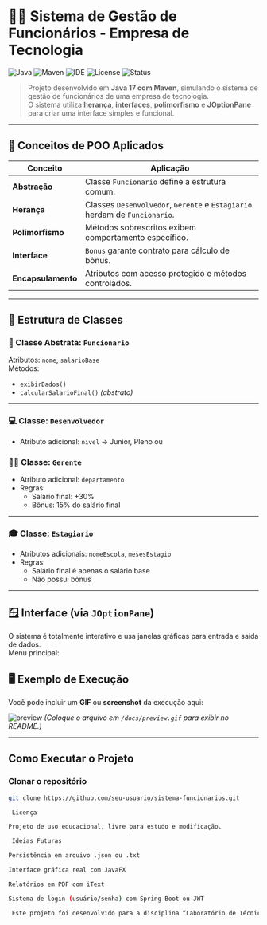 # 🧑‍💻 Sistema de Gestão de Funcionários - Empresa de Tecnologia

![Java](https://img.shields.io/badge/Java-17-red?logo=java)
![Maven](https://img.shields.io/badge/Maven-Build-blue?logo=apachemaven)
![IDE](https://img.shields.io/badge/IDE-IntelliJ%20IDEA%202025.2-black?logo=intellijidea)
![License](https://img.shields.io/badge/license-Educational-green)
![Status](https://img.shields.io/badge/status-Completed-success)

> Projeto desenvolvido em **Java 17 com Maven**, simulando o sistema de gestão de funcionários de uma empresa de tecnologia.  
> O sistema utiliza **herança**, **interfaces**, **polimorfismo** e **JOptionPane** para criar uma interface simples e funcional.

---

## 🧠 Conceitos de POO Aplicados

| Conceito | Aplicação |
|-----------|------------|
| **Abstração** | Classe `Funcionario` define a estrutura comum. |
| **Herança** | Classes `Desenvolvedor`, `Gerente` e `Estagiario` herdam de `Funcionario`. |
| **Polimorfismo** | Métodos sobrescritos exibem comportamento específico. |
| **Interface** | `Bonus` garante contrato para cálculo de bônus. |
| **Encapsulamento** | Atributos com acesso protegido e métodos controlados. |

---

## 🧩 Estrutura de Classes

### 🧱 Classe Abstrata: `Funcionario`
Atributos: `nome`, `salarioBase`  
Métodos:  
- `exibirDados()`  
- `calcularSalarioFinal()` *(abstrato)*

---

### 💻 Classe: `Desenvolvedor`
- Atributo adicional: `nivel` → Junior, Pleno ou
### 🧑‍🏫 Classe: `Gerente`
- Atributo adicional: `departamento`
- Regras:
  - Salário final: +30%
  - Bônus: 15% do salário final

---

### 🎓 Classe: `Estagiario`
- Atributos adicionais: `nomeEscola`, `mesesEstagio`
- Regras:
  - Salário final é apenas o salário base
  - Não possui bônus

---

## 🪟 Interface (via `JOptionPane`)

O sistema é totalmente interativo e usa janelas gráficas para entrada e saída de dados.  
Menu principal:



## 🖥️ Exemplo de Execução

Você pode incluir um **GIF** ou **screenshot** da execução aqui:

![preview](docs/preview.gif)
*(Coloque o arquivo em `/docs/preview.gif` para exibir no README.)*

---

##  Como Executar o Projeto

###  Clonar o repositório
```bash
git clone https://github.com/seu-usuario/sistema-funcionarios.git

 Licença

Projeto de uso educacional, livre para estudo e modificação.

 Ideias Futuras

Persistência em arquivo .json ou .txt

Interface gráfica real com JavaFX

Relatórios em PDF com iText

Sistema de login (usuário/senha) com Spring Boot ou JWT

 Este projeto foi desenvolvido para a disciplina “Laboratório de Técnicas de Programação Orientada a Objetos”, ministrada pela professora Débora Pereira Coura.
